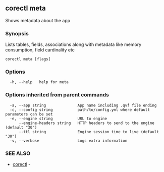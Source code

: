 ## corectl meta

Shows metadata about the app

### Synopsis

Lists tables, fields, associations along with metadata like memory consumption, field cardinality etc

```
corectl meta [flags]
```

### Options

```
  -h, --help   help for meta
```

### Options inherited from parent commands

```
  -a, --app string              App name including .qvf file ending
  -c, --config string           path/to/config.yml where default parameters can be set
  -e, --engine string           URL to engine
      --engine-headers string   HTTP headers to send to the engine (default "30")
      --ttl string              Engine session time to live (default "30")
  -v, --verbose                 Logs extra information
```

### SEE ALSO

* [corectl](corectl.md)	 - 

